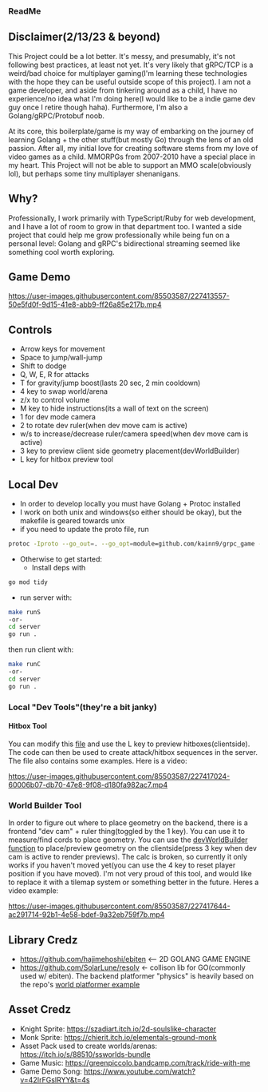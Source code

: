 ### ReadMe

## Disclaimer(2/13/23 & beyond)

This Project could be a lot better. It's messy, and presumably, it's not following best practices, at least not yet. It's very likely that gRPC/TCP is a weird/bad choice for multiplayer gaming(I'm learning these technologies with the hope they can be useful outside scope of this project). I am not a game developer, and aside from tinkering around as a child, I have no experience/no idea what I'm doing here(I would like to be a indie game dev guy once I retire though haha). Furthermore, I'm also a Golang/gRPC/Protobuf noob. 

At its core, this boilerplate/game is my way of embarking on the journey of learning Golang + the other stuff(but mostly Go) through the lens of an old passion. After all, my initial love for creating software stems from my love of video games as a child. MMORPGs from 2007-2010 have a special place in my heart. This Project will not be able to support an MMO scale(obviously lol), but perhaps some tiny multiplayer shenanigans.

## Why?
Professionally, I work primarily with TypeScript/Ruby for web development, and I have a lot of room to grow in that department too. I wanted a side project that could help me grow professionally while being fun on a personal level: Golang and gRPC's bidirectional streaming seemed like something cool worth exploring.

## Game Demo
https://user-images.githubusercontent.com/85503587/227413557-50e5fd0f-9d15-41e8-abb9-ff26a85e217b.mp4

## Controls
- Arrow keys for movement
- Space to jump/wall-jump
- Shift to dodge
- Q, W, E, R for attacks
- T for gravity/jump boost(lasts 20 sec, 2 min cooldown)
- 4 key to swap world/arena
- z/x to control volume
- M key to hide instructions(its a wall of text on the screen)
- 1 for dev mode camera
- 2 to rotate dev ruler(when dev move cam is active)
- w/s to increase/decrease ruler/camera speed(when dev move cam is active)
- 3 key to preview client side geometry placement(devWorldBuilder)
- L key for hitbox preview tool


## Local Dev
- In order to develop locally you must have Golang + Protoc installed
- I work on both unix and windows(so either should be okay), but the makefile is geared towards unix
- if you need to update the proto file, run 
```bash
protoc -Iproto --go_out=. --go_opt=module=github.com/kainn9/grpc_game --go-grpc_out=. --go-grpc_opt=module=github.com/kainn9/grpc_game proto/players.proto
```
- Otherwise to get started:
  - Install deps with
```bash
go mod tidy
```
- run server with:
```bash
make runS
-or-
cd server
go run .
```
then run client with:
```bash
make runC
-or-
cd server
go run .
```

### Local "Dev Tools"(they're a bit janky)

#### Hitbox Tool
You can modify this [file](https://github.com/kainn9/go_grpc_multiplayer_game_example_attempt/blob/main/client/hitBoxTest.go) and use the L key to preview hitboxes(clientside). The code can then be used to create attack/hitbox sequences in the server. The file also contains some examples. Here is a video:

https://user-images.githubusercontent.com/85503587/227417024-60006b07-db70-47e8-9f08-d180fa982ac7.mp4

### World Builder Tool
In order to figure out where to place geometry on the backend, there is a frontend "dev cam" + ruler thing(toggled by the 1 key). You can use it to measure/find cords to place geometry. You can use the [devWorldBuilder function](https://github.com/kainn9/go_grpc_multiplayer_game_example_attempt/blob/main/client/devWorldBuilder.go#L11) to place/preview geometry on the clientside(press 3 key when dev cam is active to render previews). The calc is broken, so currently it only works if you haven't moved yet(you can use the 4 key to reset player position if you have moved). I'm not very proud of this tool, and would like to replace it with a tilemap system or something better in the future. Heres a video example:

https://user-images.githubusercontent.com/85503587/227417644-ac291714-92b1-4e58-bdef-9a32eb759f7b.mp4



## Library Credz
- https://github.com/hajimehoshi/ebiten <-- 2D GOLANG GAME ENGINE
- https://github.com/SolarLune/resolv <- collison lib for GO(commonly used w/ ebiten). The backend platformer "physics" is heavily based on the repo's [world platformer example](https://github.com/SolarLune/resolv/blob/master/examples/worldPlatformer.go)

## Asset Credz
- Knight Sprite: https://szadiart.itch.io/2d-soulslike-character
- Monk Sprite: https://chierit.itch.io/elementals-ground-monk
- Asset Pack used to create worlds/arenas: https://itch.io/s/88510/ssworlds-bundle
- Game Music: https://greenpiccolo.bandcamp.com/track/ride-with-me
- Game Demo Song: https://www.youtube.com/watch?v=42IrFGsIRYY&t=4s

